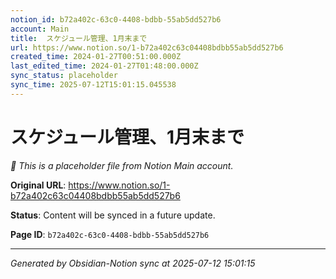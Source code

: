 ```yaml
---
notion_id: b72a402c-63c0-4408-bdbb-55ab5dd527b6
account: Main
title:  スケジュール管理、1月末まで
url: https://www.notion.so/1-b72a402c63c04408bdbb55ab5dd527b6
created_time: 2024-01-27T00:51:00.000Z
last_edited_time: 2024-01-27T01:48:00.000Z
sync_status: placeholder
sync_time: 2025-07-12T15:01:15.045538
---
```


#  スケジュール管理、1月末まで

*🔄 This is a placeholder file from Notion Main account.*

**Original URL**: https://www.notion.so/1-b72a402c63c04408bdbb55ab5dd527b6

**Status**: Content will be synced in a future update.

**Page ID**: `b72a402c-63c0-4408-bdbb-55ab5dd527b6`

---

*Generated by Obsidian-Notion sync at 2025-07-12 15:01:15*
